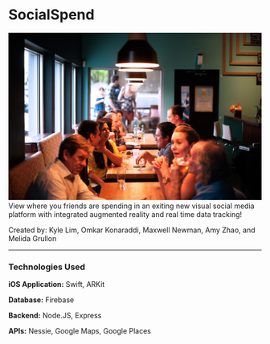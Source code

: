 # SocialSpend
![Cover Image of Social people](images/cover.jpg)
View where you friends are spending in an exiting new visual social media platform with integrated augmented reality and real time data tracking!

Created by: Kyle Lim, Omkar Konaraddi, Maxwell Newman, Amy Zhao, and Melida Grullon

---

### Technologies Used

**iOS Application:** Swift, ARKit

**Database:** Firebase

**Backend:** Node.JS, Express

**APIs:** Nessie, Google Maps, Google Places
